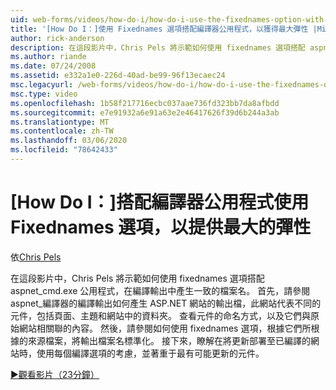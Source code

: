 ```yaml
---
uid: web-forms/videos/how-do-i/how-do-i-use-the-fixednames-option-with-the-compiler-utility-for-maximum-flexibility
title: '[How Do I：]使用 Fixednames 選項搭配編譯器公用程式，以獲得最大彈性 |Microsoft Docs'
author: rick-anderson
description: 在這段影片中，Chris Pels 將示範如何使用 fixednames 選項搭配 aspnet_compiler .exe 公用程式，在編譯 ou 中產生一致的檔案名 。
ms.author: riande
ms.date: 07/24/2008
ms.assetid: e332a1e0-226d-40ad-be99-96f13ecaec24
msc.legacyurl: /web-forms/videos/how-do-i/how-do-i-use-the-fixednames-option-with-the-compiler-utility-for-maximum-flexibility
msc.type: video
ms.openlocfilehash: 1b58f217716ecbc037aae736fd323bb7da8afbdd
ms.sourcegitcommit: e7e91932a6e91a63e2e46417626f39d6b244a3ab
ms.translationtype: MT
ms.contentlocale: zh-TW
ms.lasthandoff: 03/06/2020
ms.locfileid: "78642433"
---
```

# <a name="how-do-i-use-the-fixednames-option-with-the-compiler-utility-for-maximum-flexibility"></a>[How Do I：]搭配編譯器公用程式使用 Fixednames 選項，以提供最大的彈性

依[Chris Pels](https://twitter.com/chrispels)

在這段影片中，Chris Pels 將示範如何使用 fixednames 選項搭配 aspnet\_cmd.exe 公用程式，在編譯輸出中產生一致的檔案名。 首先，請參閱 aspnet\_編譯器的編譯輸出如何產生 ASP.NET 網站的輸出檔，此網站代表不同的元件，包括頁面、主題和網站中的資料夾。 查看元件的命名方式，以及它們與原始網站相關聯的內容。 然後，請參閱如何使用 fixednames 選項，根據它們所根據的來源檔案，將輸出檔案名標準化。 接下來，瞭解在將更新部署至已編譯的網站時，使用每個編譯選項的考慮，並著重于最有可能更新的元件。

[&#9654;觀看影片（23分鐘）](https://channel9.msdn.com/Blogs/ASP-NET-Site-Videos/how-do-i-use-the-fixednames-option-with-the-compiler-utility-for-maximum-flexibility)

